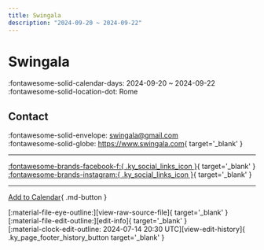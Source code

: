 ```yaml
---
title: Swingala
description: "2024-09-20 ~ 2024-09-22"
---
```


# Swingala 

:fontawesome-solid-calendar-days: 2024-09-20 ~ 2024-09-22  
:fontawesome-solid-location-dot: Rome  

## Contact

:fontawesome-solid-envelope: <swingala@gmail.com>  
:fontawesome-solid-globe: <https://www.swingala.com>{ target='_blank' }  

---

 [:fontawesome-brands-facebook-f:{ .ky_social_links_icon }](https://www.facebook.com/swingala){ target='_blank' } [:fontawesome-brands-instagram:{ .ky_social_links_icon }](https://instagram.com/swingala_festival){ target='_blank' }

---

[Add to Calendar](https://swing.news/ics/en/2024/it_IT/swingala-2024.ics){ .md-button }

<div class="ky_page_footer" markdown>
<div class="ky_page_footer_trailing" markdown="span">
[:material-file-eye-outline:][view-raw-source-file]{ target='_blank' }
[:material-file-edit-outline:][edit-info]{ target='_blank' }
</div>
<div class="ky_page_footer_leading" markdown="span">
[:material-clock-edit-outline: 2024-07-14 20:30 UTC][view-edit-history]{ .ky_page_footer_history_button target='_blank' }
</div>
</div>

[view-raw-source-file]: https://github.com/swingdance/events/blob/main/2024/it_IT/swingala-2024.json "View Raw Source File"
[edit-info]: https://github.com/swingdance/events/issues/new?assignees=&labels=update+event&projects=&template=03-update_entity.yml&title=%5B2024%2Fit_IT%5D%20Swingala&region=it_IT&year=2024&id=swingala-2024&name=Swingala&org_id= "Edit Info"

[view-edit-history]: https://github.com/swingdance/events/commits/main/2024/it_IT/swingala-2024.json "View Edit History"
